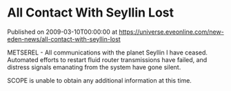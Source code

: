 # All Contact With Seyllin Lost
Published on 2009-03-10T00:00:00 at https://universe.eveonline.com/new-eden-news/all-contact-with-seyllin-lost

METSEREL - All communications with the planet Seyllin I have ceased. Automated efforts to restart fluid router transmissions have failed, and distress signals emanating from the system have gone silent.  
  
SCOPE is unable to obtain any additional information at this time.
